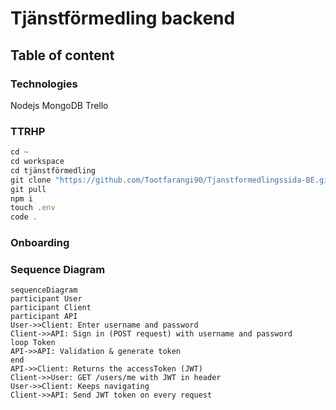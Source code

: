 # Tjänstförmedling backend

## Table of content

### Technologies

Nodejs
MongoDB
Trello

### TTRHP

```javascript
cd ~
cd workspace
cd tjänstförmedling
git clone "https://github.com/Tootfarangi90/Tjanstformedlingssida-BE.git"
git pull
npm i
touch .env
code .
```

### Onboarding

### Sequence Diagram

```mermaid
sequenceDiagram
participant User
participant Client
participant API
User->>Client: Enter username and password
Client->>API: Sign in (POST request) with username and password
loop Token
API->>API: Validation & generate token
end
API->>Client: Returns the accessToken (JWT)
Client->>User: GET /users/me with JWT in header
User->>Client: Keeps navigating
Client->>API: Send JWT token on every request
```
